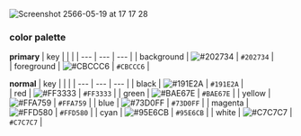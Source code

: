 ![Screenshot 2566-05-19 at 17 17 28](https://github.com/11best/workspace-config/assets/97434421/42328d3e-213a-417c-b2cb-4edb310cdbb7)

### color palette

**primary**
| key |  |  |
| --- | --- | --- |
| background | ![#202734](https://placehold.co/15x15/202734/202734.png) | `#202734` |  
| foreground | ![#CBCCC6](https://placehold.co/15x15/CBCCC6/CBCCC6.png) | `#CBCCC6` |

**normal**
| key |  |  |
| --- | --- | --- |
| black | ![#191E2A](https://placehold.co/15x15/191E2A/191E2A.png) | `#191E2A` |  
| red | ![#FF3333](https://placehold.co/15x15/FF3333/FF3333.png) | `#FF3333` |
| green | ![#BAE67E](https://placehold.co/15x15/BAE67E/BAE67E.png) | `#BAE67E` |
| yellow | ![#FFA759](https://placehold.co/15x15/FFA759/FFA759.png) | `#FFA759` |
| blue | ![#73D0FF](https://placehold.co/15x15/73D0FF/73D0FF.png) | `#73D0FF` |
| magenta | ![#FFD580](https://placehold.co/15x15/FFD580/FFD580.png) | `#FFD580` |
| cyan | ![#95E6CB](https://placehold.co/15x15/95E6CB/95E6CB.png) | `#95E6CB` |
| white | ![#C7C7C7](https://placehold.co/15x15/C7C7C7/C7C7C7.png) | `#C7C7C7` |    
